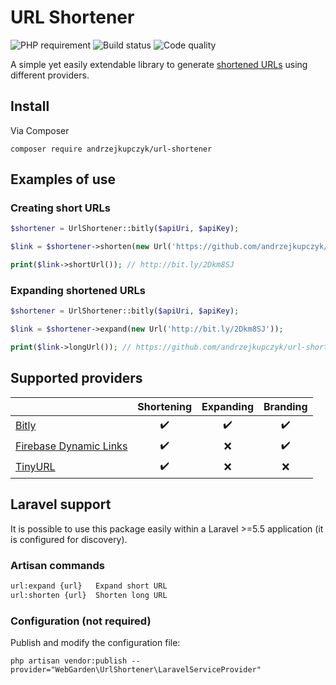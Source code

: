 # URL Shortener

![PHP requirement](https://img.shields.io/packagist/php-v/andrzejkupczyk/url-shortener?logo=php&style=for-the-badge)
![Build status](https://img.shields.io/travis/andrzejkupczyk/url-shortener/master?logo=travis&style=for-the-badge)
![Code quality](https://img.shields.io/scrutinizer/quality/g/andrzejkupczyk/url-shortener?logo=scrutinizer&style=for-the-badge)

A simple yet easily extendable library to generate [shortened URLs](https://en.wikipedia.org/wiki/URL_shortening) using different providers.

## Install

Via Composer
```
composer require andrzejkupczyk/url-shortener
```

## Examples of use

### Creating short URLs

```php
$shortener = UrlShortener::bitly($apiUri, $apiKey);

$link = $shortener->shorten(new Url('https://github.com/andrzejkupczyk/url-shortener'));

print($link->shortUrl()); // http://bit.ly/2Dkm8SJ
```

### Expanding shortened URLs

```php
$shortener = UrlShortener::bitly($apiUri, $apiKey);

$link = $shortener->expand(new Url('http://bit.ly/2Dkm8SJ'));

print($link->longUrl()); // https://github.com/andrzejkupczyk/url-shortener
```

## Supported providers

| | Shortening | Expanding | Branding |
| --- | :---: | :---: | :---: |
| [Bitly](https://bit.ly/) | ✔️ | ✔️ | ✔️ |
| [Firebase Dynamic Links](https://firebase.google.com/docs/dynamic-links/)  | ✔️ | ❌ | ✔️ |
| [TinyURL](https://tinyurl.com/) | ✔️ | ❌ | ❌ |

## Laravel support
It is possible to use this package easily within a Laravel >=5.5 application (it is configured for discovery).

### Artisan commands

```bash
url:expand {url}   Expand short URL
url:shorten {url}  Shorten long URL
```

### Configuration (not required)  

Publish and modify the configuration file:
```
php artisan vendor:publish --provider="WebGarden\UrlShortener\LaravelServiceProvider"
```

